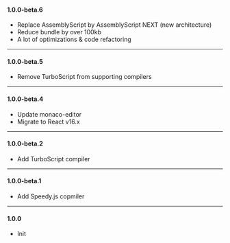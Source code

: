 #### 1.0.0-beta.6
* Replace AssemblyScript by AssemblyScript NEXT (new architecture)
* Reduce bundle by over 100kb
* A lot of optimizations & code refactoring

---

#### 1.0.0-beta.5
* Remove TurboScript from supporting compilers

---

#### 1.0.0-beta.4
* Update monaco-editor
* Migrate to React v16.x

---

#### 1.0.0-beta.2
* Add TurboScript compiler

---

#### 1.0.0-beta.1
* Add Speedy.js copmiler

---

#### 1.0.0
* Init
